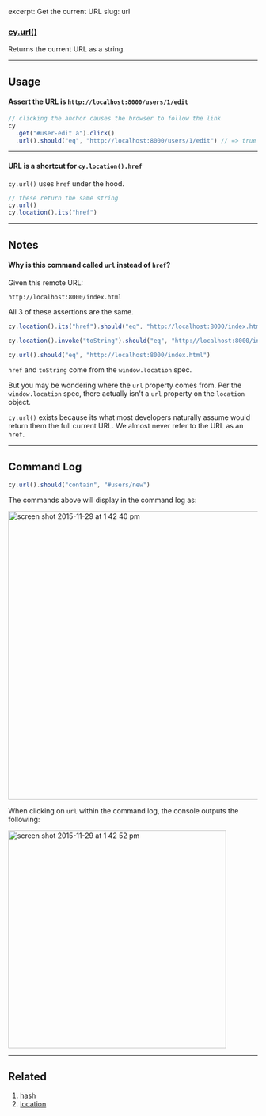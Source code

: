 excerpt: Get the current URL
slug: url

### [cy.url()](#usage)

Returns the current URL as a string.

***

## Usage

#### Assert the URL is `http://localhost:8000/users/1/edit`

```javascript
// clicking the anchor causes the browser to follow the link
cy
  .get("#user-edit a").click()
  .url().should("eq", "http://localhost:8000/users/1/edit") // => true
```

***

#### URL is a shortcut for `cy.location().href`

`cy.url()` uses `href` under the hood.

```javascript
// these return the same string
cy.url()
cy.location().its("href")
```

***

## Notes

#### Why is this command called `url` instead of `href`?

Given this remote URL:

`http://localhost:8000/index.html`

All 3 of these assertions are the same.

```javascript
cy.location().its("href").should("eq", "http://localhost:8000/index.html")

cy.location().invoke("toString").should("eq", "http://localhost:8000/index.html")

cy.url().should("eq", "http://localhost:8000/index.html")
```

`href` and `toString` come from the `window.location` spec.

But you may be wondering where the `url` property comes from.  Per the `window.location` spec, there actually isn't a `url` property on the `location` object.

`cy.url()` exists because its what most developers naturally assume would return them the full current URL.  We almost never refer to the URL as an `href`.

***

## Command Log

```javascript
cy.url().should("contain", "#users/new")
```

The commands above will display in the command log as:

<img width="583" alt="screen shot 2015-11-29 at 1 42 40 pm" src="https://cloud.githubusercontent.com/assets/1271364/11459196/20645888-969f-11e5-973a-6a4a98339b15.png">

When clicking on `url` within the command log, the console outputs the following:

<img width="440" alt="screen shot 2015-11-29 at 1 42 52 pm" src="https://cloud.githubusercontent.com/assets/1271364/11459197/229e2552-969f-11e5-80a9-eeaf3221a178.png">

***
## Related
1. [hash](http://on.cypress.io/api/hash)
2. [location](http://on.cypress.io/api/location)